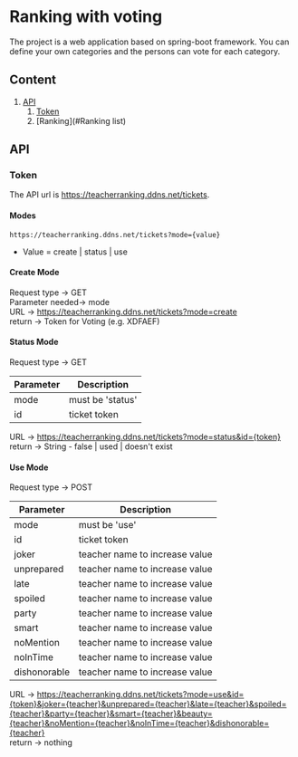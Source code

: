 # Ranking with voting
The project is a web application based on spring-boot framework.
You can define your own categories and the persons can vote for each category.

## Content
1. [API](#API)
   1. [Token](#Token)
   2. [Ranking](#Ranking list)

## API
### Token
The API url is https://teacherranking.ddns.net/tickets.

#### Modes
```https://teacherranking.ddns.net/tickets?mode={value}```

- Value = create | status | use

#### Create Mode
Request type -> GET <br>
Parameter needed-> mode <br>
URL -> https://teacherranking.ddns.net/tickets?mode=create <br>
return -> Token for Voting (e.g. XDFAEF)

#### Status Mode
Request type -> GET <br>

| Parameter    | Description      |
|--------------|------------------|
| mode         | must be 'status' |
| id           | ticket token     |

URL -> https://teacherranking.ddns.net/tickets?mode=status&id={token} <br>
return -> String - false | used | doesn't exist

#### Use Mode
Request type -> POST <br>

| Parameter    | Description                    |
|--------------|--------------------------------|
| mode         | must be 'use'                  |
| id           | ticket token                   |
| joker        | teacher name to increase value |
| unprepared   | teacher name to increase value |
| late         | teacher name to increase value |
| spoiled      | teacher name to increase value |
| party        | teacher name to increase value |
| smart        | teacher name to increase value |
| noMention    | teacher name to increase value |
| noInTime     | teacher name to increase value |
| dishonorable | teacher name to increase value |

URL -> https://teacherranking.ddns.net/tickets?mode=use&id={token}&joker={teacher}&unprepared={teacher}&late={teacher}&spoiled={teacher}&party={teacher}&smart={teacher}&beauty={teacher}&noMention={teacher}&noInTime={teacher}&dishonorable={teacher} <br>
return -> nothing

